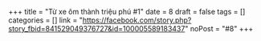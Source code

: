 ﻿+++
title = "Từ xe ôm thành triệu phú #1"
date = 8
draft = false
tags = []
categories = []
link = "https://facebook.com/story.php?story_fbid=841529049376727&id=100005589183437"
noPost = "#8"
+++
